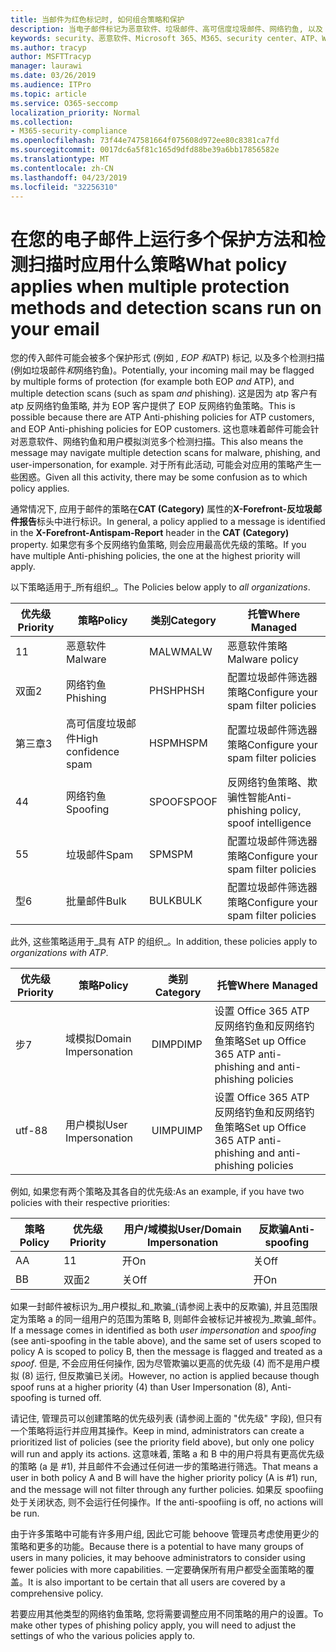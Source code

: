 ```yaml
---
title: 当邮件为红色标记时, 如何组合策略和保护
description: 当电子邮件标记为恶意软件、垃圾邮件、高可信度垃圾邮件、网络钓鱼, 以及 EOP 和/或 ATP 时, 将应用哪些策略以及要采取的操作。
keywords: security、恶意软件、Microsoft 365、M365、security center、ATP、Windows Defender ATP、Office 365 atp、Azure atp
ms.author: tracyp
author: MSFTTracyp
manager: laurawi
ms.date: 03/26/2019
ms.audience: ITPro
ms.topic: article
ms.service: O365-seccomp
localization_priority: Normal
ms.collection:
- M365-security-compliance
ms.openlocfilehash: 73f44e747581664f075608d972ee80c8381ca7fd
ms.sourcegitcommit: 0017dc6a5f81c165d9dfd88be39a6bb17856582e
ms.translationtype: MT
ms.contentlocale: zh-CN
ms.lasthandoff: 04/23/2019
ms.locfileid: "32256310"
---
```

# <a name="what-policy-applies-when-multiple-protection-methods-and-detection-scans-run-on-your-email"></a><span data-ttu-id="28a2a-104">在您的电子邮件上运行多个保护方法和检测扫描时应用什么策略</span><span class="sxs-lookup"><span data-stu-id="28a2a-104">What policy applies when multiple protection methods and detection scans run on your email</span></span>

<span data-ttu-id="28a2a-105">您的传入邮件可能会被多个保护形式 (例如 *, EOP 和*ATP) 标记, 以及多个检测扫描 (例如垃圾邮件*和*网络钓鱼)。</span><span class="sxs-lookup"><span data-stu-id="28a2a-105">Potentially, your incoming mail may be flagged by multiple forms of protection (for example both EOP *and* ATP), and multiple detection scans (such as spam *and* phishing).</span></span> <span data-ttu-id="28a2a-106">这是因为 atp 客户有 atp 反网络钓鱼策略, 并为 EOP 客户提供了 EOP 反网络钓鱼策略。</span><span class="sxs-lookup"><span data-stu-id="28a2a-106">This is possible because there are ATP Anti-phishing policies for ATP customers, and EOP Anti-phishing policies for EOP customers.</span></span> <span data-ttu-id="28a2a-107">这也意味着邮件可能会针对恶意软件、网络钓鱼和用户模拟浏览多个检测扫描。</span><span class="sxs-lookup"><span data-stu-id="28a2a-107">This also means the message may navigate multiple detection scans for malware, phishing, and user-impersonation, for example.</span></span> <span data-ttu-id="28a2a-108">对于所有此活动, 可能会对应用的策略产生一些困惑。</span><span class="sxs-lookup"><span data-stu-id="28a2a-108">Given all this activity, there may be some confusion as to which policy applies.</span></span>

<span data-ttu-id="28a2a-109">通常情况下, 应用于邮件的策略在**CAT (Category)** 属性的**X-Forefront-反垃圾邮件报告**标头中进行标识。</span><span class="sxs-lookup"><span data-stu-id="28a2a-109">In general, a policy applied to a message is identified in the **X-Forefront-Antispam-Report** header in the **CAT (Category)** property.</span></span> <span data-ttu-id="28a2a-110">如果您有多个反网络钓鱼策略, 则会应用最高优先级的策略。</span><span class="sxs-lookup"><span data-stu-id="28a2a-110">If you have multiple Anti-phishing policies, the one at the highest priority will apply.</span></span>

<span data-ttu-id="28a2a-111">以下策略适用于_所有组织_。</span><span class="sxs-lookup"><span data-stu-id="28a2a-111">The Policies below apply to _all organizations_.</span></span>

|<span data-ttu-id="28a2a-112">优先级</span><span class="sxs-lookup"><span data-stu-id="28a2a-112">Priority</span></span> |<span data-ttu-id="28a2a-113">策略</span><span class="sxs-lookup"><span data-stu-id="28a2a-113">Policy</span></span>  |<span data-ttu-id="28a2a-114">类别</span><span class="sxs-lookup"><span data-stu-id="28a2a-114">Category</span></span>  |<span data-ttu-id="28a2a-115">托管</span><span class="sxs-lookup"><span data-stu-id="28a2a-115">Where Managed</span></span> |
|---------|---------|---------|---------|
|<span data-ttu-id="28a2a-116">1</span><span class="sxs-lookup"><span data-stu-id="28a2a-116">1</span></span>     | <span data-ttu-id="28a2a-117">恶意软件</span><span class="sxs-lookup"><span data-stu-id="28a2a-117">Malware</span></span>      | <span data-ttu-id="28a2a-118">MALW</span><span class="sxs-lookup"><span data-stu-id="28a2a-118">MALW</span></span>      | <span data-ttu-id="28a2a-119">恶意软件策略</span><span class="sxs-lookup"><span data-stu-id="28a2a-119">Malware policy</span></span>   |
|<span data-ttu-id="28a2a-120">双面</span><span class="sxs-lookup"><span data-stu-id="28a2a-120">2</span></span>     | <span data-ttu-id="28a2a-121">网络钓鱼</span><span class="sxs-lookup"><span data-stu-id="28a2a-121">Phishing</span></span>     | <span data-ttu-id="28a2a-122">PHSH</span><span class="sxs-lookup"><span data-stu-id="28a2a-122">PHSH</span></span>     | <span data-ttu-id="28a2a-123">配置垃圾邮件筛选器策略</span><span class="sxs-lookup"><span data-stu-id="28a2a-123">Configure your spam filter policies</span></span>     |
|<span data-ttu-id="28a2a-124">第三章</span><span class="sxs-lookup"><span data-stu-id="28a2a-124">3</span></span>     | <span data-ttu-id="28a2a-125">高可信度垃圾邮件</span><span class="sxs-lookup"><span data-stu-id="28a2a-125">High confidence spam</span></span>      | <span data-ttu-id="28a2a-126">HSPM</span><span class="sxs-lookup"><span data-stu-id="28a2a-126">HSPM</span></span>        | <span data-ttu-id="28a2a-127">配置垃圾邮件筛选器策略</span><span class="sxs-lookup"><span data-stu-id="28a2a-127">Configure your spam filter policies</span></span>        |
|<span data-ttu-id="28a2a-128">4</span><span class="sxs-lookup"><span data-stu-id="28a2a-128">4</span></span>     | <span data-ttu-id="28a2a-129">网络钓鱼</span><span class="sxs-lookup"><span data-stu-id="28a2a-129">Spoofing</span></span>        | <span data-ttu-id="28a2a-130">SPOOF</span><span class="sxs-lookup"><span data-stu-id="28a2a-130">SPOOF</span></span>        | <span data-ttu-id="28a2a-131">反网络钓鱼策略、欺骗性智能</span><span class="sxs-lookup"><span data-stu-id="28a2a-131">Anti-phishing policy, spoof intelligence</span></span>        |
|<span data-ttu-id="28a2a-132">5</span><span class="sxs-lookup"><span data-stu-id="28a2a-132">5</span></span>     | <span data-ttu-id="28a2a-133">垃圾邮件</span><span class="sxs-lookup"><span data-stu-id="28a2a-133">Spam</span></span>         | <span data-ttu-id="28a2a-134">SPM</span><span class="sxs-lookup"><span data-stu-id="28a2a-134">SPM</span></span>         | <span data-ttu-id="28a2a-135">配置垃圾邮件筛选器策略</span><span class="sxs-lookup"><span data-stu-id="28a2a-135">Configure your spam filter policies</span></span>         |
|<span data-ttu-id="28a2a-136">型</span><span class="sxs-lookup"><span data-stu-id="28a2a-136">6</span></span>     | <span data-ttu-id="28a2a-137">批量邮件</span><span class="sxs-lookup"><span data-stu-id="28a2a-137">Bulk</span></span>         | <span data-ttu-id="28a2a-138">BULK</span><span class="sxs-lookup"><span data-stu-id="28a2a-138">BULK</span></span>        | <span data-ttu-id="28a2a-139">配置垃圾邮件筛选器策略</span><span class="sxs-lookup"><span data-stu-id="28a2a-139">Configure your spam filter policies</span></span>         |

<span data-ttu-id="28a2a-140">此外, 这些策略适用于_具有 ATP 的组织_。</span><span class="sxs-lookup"><span data-stu-id="28a2a-140">In addition, these policies apply to _organizations with ATP_.</span></span>

|<span data-ttu-id="28a2a-141">优先级</span><span class="sxs-lookup"><span data-stu-id="28a2a-141">Priority</span></span> |<span data-ttu-id="28a2a-142">策略</span><span class="sxs-lookup"><span data-stu-id="28a2a-142">Policy</span></span>  |<span data-ttu-id="28a2a-143">类别</span><span class="sxs-lookup"><span data-stu-id="28a2a-143">Category</span></span>  |<span data-ttu-id="28a2a-144">托管</span><span class="sxs-lookup"><span data-stu-id="28a2a-144">Where Managed</span></span> |
|---------|---------|---------|---------|
|<span data-ttu-id="28a2a-145">步</span><span class="sxs-lookup"><span data-stu-id="28a2a-145">7</span></span>     | <span data-ttu-id="28a2a-146">域模拟</span><span class="sxs-lookup"><span data-stu-id="28a2a-146">Domain Impersonation</span></span>         | <span data-ttu-id="28a2a-147">DIMP</span><span class="sxs-lookup"><span data-stu-id="28a2a-147">DIMP</span></span>         | <span data-ttu-id="28a2a-148">设置 Office 365 ATP 反网络钓鱼和反网络钓鱼策略</span><span class="sxs-lookup"><span data-stu-id="28a2a-148">Set up Office 365 ATP anti-phishing and anti-phishing policies</span></span>        |
|<span data-ttu-id="28a2a-149">utf-8</span><span class="sxs-lookup"><span data-stu-id="28a2a-149">8</span></span>     | <span data-ttu-id="28a2a-150">用户模拟</span><span class="sxs-lookup"><span data-stu-id="28a2a-150">User Impersonation</span></span>        | <span data-ttu-id="28a2a-151">UIMP</span><span class="sxs-lookup"><span data-stu-id="28a2a-151">UIMP</span></span>         | <span data-ttu-id="28a2a-152">设置 Office 365 ATP 反网络钓鱼和反网络钓鱼策略</span><span class="sxs-lookup"><span data-stu-id="28a2a-152">Set up Office 365 ATP anti-phishing and anti-phishing policies</span></span>         |

<span data-ttu-id="28a2a-153">例如, 如果您有两个策略及其各自的优先级:</span><span class="sxs-lookup"><span data-stu-id="28a2a-153">As an example, if you have two policies with their respective priorities:</span></span>

|<span data-ttu-id="28a2a-154">策略</span><span class="sxs-lookup"><span data-stu-id="28a2a-154">Policy</span></span>  |<span data-ttu-id="28a2a-155">优先级</span><span class="sxs-lookup"><span data-stu-id="28a2a-155">Priority</span></span>  |<span data-ttu-id="28a2a-156">用户/域模拟</span><span class="sxs-lookup"><span data-stu-id="28a2a-156">User/Domain Impersonation</span></span>  |<span data-ttu-id="28a2a-157">反欺骗</span><span class="sxs-lookup"><span data-stu-id="28a2a-157">Anti-spoofing</span></span>  |
|---------|---------|---------|---------|
|<span data-ttu-id="28a2a-158">A</span><span class="sxs-lookup"><span data-stu-id="28a2a-158">A</span></span>     | <span data-ttu-id="28a2a-159">1</span><span class="sxs-lookup"><span data-stu-id="28a2a-159">1</span></span>        | <span data-ttu-id="28a2a-160">开</span><span class="sxs-lookup"><span data-stu-id="28a2a-160">On</span></span>        |<span data-ttu-id="28a2a-161">关</span><span class="sxs-lookup"><span data-stu-id="28a2a-161">Off</span></span>         |
|<span data-ttu-id="28a2a-162">B</span><span class="sxs-lookup"><span data-stu-id="28a2a-162">B</span></span>     | <span data-ttu-id="28a2a-163">双面</span><span class="sxs-lookup"><span data-stu-id="28a2a-163">2</span></span>        | <span data-ttu-id="28a2a-164">关</span><span class="sxs-lookup"><span data-stu-id="28a2a-164">Off</span></span>        | <span data-ttu-id="28a2a-165">开</span><span class="sxs-lookup"><span data-stu-id="28a2a-165">On</span></span>        |

<span data-ttu-id="28a2a-166">如果一封邮件被标识为_用户模拟_和_欺骗_(请参阅上表中的反欺骗), 并且范围限定为策略 a 的同一组用户的范围为策略 B, 则邮件会被标记并被视为_欺骗_邮件。</span><span class="sxs-lookup"><span data-stu-id="28a2a-166">If a message comes in identified as both _user impersonation_ and _spoofing_ (see anti-spoofing in the table above), and the same set of users scoped to policy A is scoped to policy B, then the message is flagged and treated as a _spoof_.</span></span> <span data-ttu-id="28a2a-167">但是, 不会应用任何操作, 因为尽管欺骗以更高的优先级 (4) 而不是用户模拟 (8) 运行, 但反欺骗已关闭。</span><span class="sxs-lookup"><span data-stu-id="28a2a-167">However, no action is applied because though spoof runs at a higher priority (4) than User Impersonation (8), Anti-spoofing is turned off.</span></span>

<span data-ttu-id="28a2a-168">请记住, 管理员可以创建策略的优先级列表 (请参阅上面的 "优先级" 字段), 但只有一个策略将运行并应用其操作。</span><span class="sxs-lookup"><span data-stu-id="28a2a-168">Keep in mind, administrators can create a prioritized list of policies (see the priority field above), but only one policy will run and apply its actions.</span></span> <span data-ttu-id="28a2a-169">这意味着, 策略 a 和 B 中的用户将具有更高优先级的策略 (a 是 #1), 并且邮件不会通过任何进一步的策略进行筛选。</span><span class="sxs-lookup"><span data-stu-id="28a2a-169">That means a user in both policy A and B will have the higher priority policy (A is #1) run, and the message will not filter through any further policies.</span></span> <span data-ttu-id="28a2a-170">如果反 spoofiing 处于关闭状态, 则不会运行任何操作。</span><span class="sxs-lookup"><span data-stu-id="28a2a-170">If the anti-spoofiing is off, no actions will be run.</span></span>

<span data-ttu-id="28a2a-171">由于许多策略中可能有许多用户组, 因此它可能 behoove 管理员考虑使用更少的策略和更多的功能。</span><span class="sxs-lookup"><span data-stu-id="28a2a-171">Because there is a potential to have many groups of users in many policies, it may behoove administrators to consider using fewer policies with more capabilities.</span></span> <span data-ttu-id="28a2a-172">一定要确保所有用户都受全面策略的覆盖。</span><span class="sxs-lookup"><span data-stu-id="28a2a-172">It is also important to be certain that all users are covered by a comprehensive policy.</span></span>

<span data-ttu-id="28a2a-173">若要应用其他类型的网络钓鱼策略, 您将需要调整应用不同策略的用户的设置。</span><span class="sxs-lookup"><span data-stu-id="28a2a-173">To make other types of phishing policy apply, you will need to adjust the settings of who the various policies apply to.</span></span>



